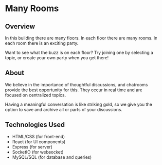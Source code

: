 
# Many Rooms

## Overview
In this building there are many floors. In each floor there are many rooms. 
In each room there is an exciting party. 

Want to see what the buzz is on each floor? Try joining one by selecting 
a topic, or create your own party when you get there! 

## About
We believe in the importance of thoughtful discussions, and chatrooms
provide the best opportunity for this. They occur in real time and are
focused on centralized topics.

Having a meaningful conversation is like striking gold, so we give you
the option to save and archive all or parts of your discussions. 

## Technologies Used
* HTML/CSS (for front-end)
* React (for UI components)
* Express (for server)
* SocketIO (for websocket)
* MySQL/SQL (for database and queries)
